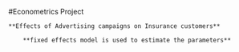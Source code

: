 #Econometrics Project
	
	**Effects of Advertising campaigns on Insurance customers**
	
		**fixed effects model is used to estimate the parameters**
